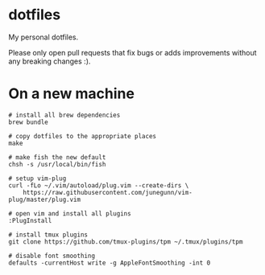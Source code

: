 # dotfiles

My personal dotfiles.

Please only open pull requests that fix bugs or adds improvements without any
breaking changes :).

# On a new machine

```
# install all brew dependencies
brew bundle

# copy dotfiles to the appropriate places
make

# make fish the new default
chsh -s /usr/local/bin/fish

# setup vim-plug
curl -fLo ~/.vim/autoload/plug.vim --create-dirs \
    https://raw.githubusercontent.com/junegunn/vim-plug/master/plug.vim

# open vim and install all plugins
:PlugInstall

# install tmux plugins
git clone https://github.com/tmux-plugins/tpm ~/.tmux/plugins/tpm

# disable font smoothing
defaults -currentHost write -g AppleFontSmoothing -int 0
```
